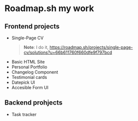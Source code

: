 # Roadmap.sh my work

## Frontend projects
* Single-Page CV
  >**Note**: I do it, https://roadmap.sh/projects/single-page-cv/solutions?u=66b611760f660dfe9f797bcd
* Basic HTML Site
* Personal Portfolio
* Changelog Component
* Testimonial cards
* Datepick UI
* Accesible Form UI

## Backend prohjects
* Task tracker

